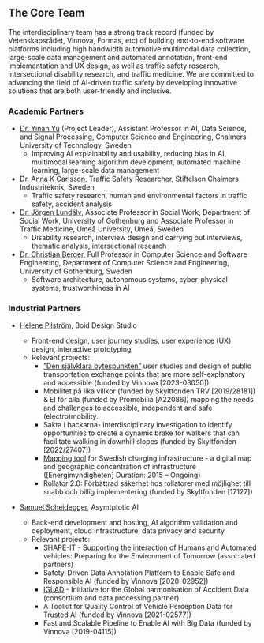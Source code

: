 
## The Core Team
The interdisciplinary team has a strong track record (funded by Vetenskapsrådet, Vinnova, Formas, etc) of building end-to-end software platforms including high bandwidth automotive multimodal data collection, large-scale data management and automated annotation, front-end implementation and UX design, as well as traffic safety research, intersectional disability research, and traffic medicine. We are committed to advancing the field of AI-driven traffic safety by developing innovative solutions that are both user-friendly and inclusive. 

### Academic Partners
- [Dr. Yinan Yu](https://www.chalmers.se/en/persons/yinan/) (Project Leader),  Assistant Professor in AI, Data Science, and Signal Processing, Computer Science and Engineering, Chalmers University of Technology, Sweden
  - Improving AI explainability and usability, reducing bias in AI, multimodal learning algorithm development, automated machine learning, large-scale data management 
- [Dr. Anna K Carlsson](https://www.chalmers.se/en/persons/annakar/), Traffic Safety Researcher, Stiftelsen Chalmers Industriteknik, Sweden
  - Traffic safety research, human and environmental factors in traffic safety, accident analysis
- [Dr. Jörgen Lundälv](https://www.gu.se/en/about/find-staff/jorgenlundalv), Associate Professor in Social Work, Department of Social Work, University of Gothenburg and Associate Professor in Traffic Medicine, Umeå University, Umeå, Sweden
  - Disability research, interview design and carrying out interviews, thematic analysis, intersectional research
- [Dr. Christian Berger](https://www.nrgeas.eu/berger-cv/), Full Professor in Computer Science and Software Engineering, Department of Computer Science and Engineering, University of Gothenburg, Sweden
  - Software architecture, autonomous systems, cyber-physical systems, trustworthiness in AI
### Industrial Partners
- [Helene Pilström](https://www.boid.se), Boid Design Studio
  - Front-end design, user journey studies, user experience (UX) design, interactive prototyping
  - Relevant projects:
    - [”Den självklara bytespunkten”](https://www.ri.se/sv/vad-vi-gor/projekt/den-sjalvklara-bytespunkten) user studies and design of public transportation exchange points that are more self-explanatory and accessible (funded by Vinnova [2023-03050])
    - Mobilitet på lika villkor (funded by Skyltfonden TRV [2019/28181]) & El för alla (funded by Promobilia [A22086]) mapping the needs and challenges to accessible, independent and safe (electro)mobility.
    - Sakta i backarna- interdisciplinary investigation to identify opportunities to create a dynamic brake for walkers that can facilitate walking in downhill slopes (funded by Skyltfonden [2022/27407])
    - [Mapping tool](https://www.boid.se/projekt/laddstationskartan) for Swedish charging infrastructure - a digital map and geographic concentration of infrastructure ([Energimyndigheten] Duration: 2015 – Ongoing)
    - Rollator 2.0: Förbättrad säkerhet hos rollatorer med möjlighet till snabb och billig implementering (funded by Skyltfonden [17127])

- [Samuel Scheidegger](https://www.asymptotic.ai/), Asymtptotic AI
  - Back-end development and hosting, AI algorithm validation and deployment, cloud infrastructure, data privacy and security
  - Relevant projects:
    - [SHAPE-IT](https://www.shape-it.eu/consortium/) - Supporting the interaction of Humans and Automated vehicles: Preparing for the Environment of Tomorrow (associated partners)
    - Safety-Driven Data Annotation Platform to Enable Safe and Responsible AI (funded by Vinnova [2020-02952])
    - [IGLAD](http://www.iglad.net/) - Initiative for the Global harmonisation of Accident Data (consortium and data processing partner)
    - A Toolkit for Quality Control of Vehicle Perception Data for Trusted AI (funded by Vinnova [2021-02577])
    - Fast and Scalable Pipeline to Enable AI with Big Data (funded by Vinnova [2019-04115])
    
